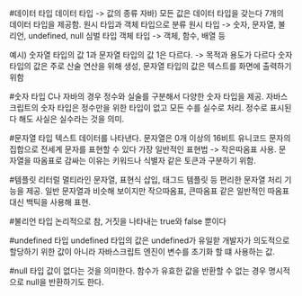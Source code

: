 #데이터 타입
데이터 타입 -> 값의 종류
자바) 모든 값은 데이터 타입을 갖는다 7개의 데이터 타입을 제공함.
원시 타입과 객체 타입으로 분류
원시 타입 -> 숫자, 문자열, 불리언, undefined, null 심벌 타입 
객체 타입 -> 객체, 함수, 배열 등

예시) 숫자열 타입의 값 1과 문자열 타입의 값 1은 다르다. -> 목적과 용도가 다르다
숫자 타입의 값은 주로 산술 연산을 위해 생성, 문자열 타입의 값은 텍스트를 화면에 출력하기 위함

#숫자 타입
C나 자바의 경우 정수와 실술를 구분해서 다양한 숫자 타입을 제공.
자바스크립트의 숫자 타입은 정수만을 위한 타입이 없고 모든 수를 실수로 처리.
정수로 표시된다 해도 사실은 실수라는 것을 의미. 

#문자열 타입
텍스트 데이터를 나타낸다. 문자열은 0개 이상의 16비트 유니코드 문자의 집합으로 전세계 문자를 표현할 수 있다
가장 일반적인 표현법 -> 작은따옴표 사용.
문자열을 따옴표로 감싸는 이유는 키워드나 식별자 같은 토큰과 구분하기 위함.

#템플릿 리터럴
멀티라인 문자열, 표현식 삽입, 태그드 템플릿 등 편리한 문자열 처리 기능을 제공.
일반 문자열과 비슷해 보이지만 작으따옴표, 큰따옴표 같은 일반적인 따옴표 대신 백틱을 사용해 표현.

#불리언 타입
논리적으로 참, 거짓을 나타내는 true와 false 뿐이다

#undefined 타입
undefined 타입의 값은 undefined가 유일핟
개발자가 의도적으로 할당하기 위한 값이 아니라 자바스크립트 엔진이 변수를 초기화 할 떄 사용하는 값.

#null 타입
값이 없다는 것을 의미한다. 함수가 유효한 값을 반환할 수 없는 경우 명시적으로 null을 반환하기도 한다. 

